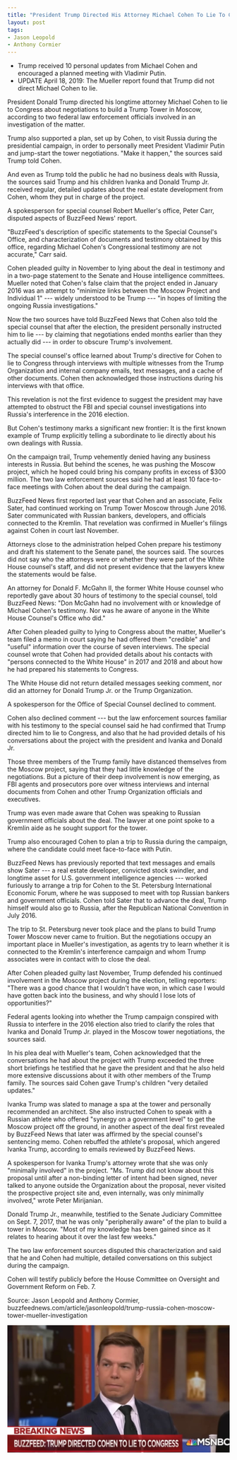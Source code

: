 ```yaml
---
title: "President Trump Directed His Attorney Michael Cohen To Lie To Congress About The Moscow Tower Project"
layout: post
tags:
- Jason Leopold
- Anthony Cormier
---
```


- Trump received 10 personal updates from Michael Cohen and encouraged a planned meeting with Vladimir Putin.
- UPDATE April 18, 2019: The Mueller report found that Trump did not direct Michael Cohen to lie.

President Donald Trump directed his longtime attorney Michael Cohen to lie to Congress about negotiations to build a Trump Tower in Moscow, according to two federal law enforcement officials involved in an investigation of the matter.

Trump also supported a plan, set up by Cohen, to visit Russia during the presidential campaign, in order to personally meet President Vladimir Putin and jump-start the tower negotiations. "Make it happen," the sources said Trump told Cohen.

And even as Trump told the public he had no business deals with Russia, the sources said Trump and his children Ivanka and Donald Trump Jr. received regular, detailed updates about the real estate development from Cohen, whom they put in charge of the project.

A spokesperson for special counsel Robert Mueller's office, Peter Carr, disputed aspects of BuzzFeed News' report.

"BuzzFeed's description of specific statements to the Special Counsel's Office, and characterization of documents and testimony obtained by this office, regarding Michael Cohen's Congressional testimony are not accurate," Carr said.

Cohen pleaded guilty in November to lying about the deal in testimony and in a two-page statement to the Senate and House intelligence committees. Mueller noted that Cohen's false claim that the project ended in January 2016 was an attempt to "minimize links between the Moscow Project and Individual 1" --- widely understood to be Trump --- "in hopes of limiting the ongoing Russia investigations."

Now the two sources have told BuzzFeed News that Cohen also told the special counsel that after the election, the president personally instructed him to lie --- by claiming that negotiations ended months earlier than they actually did --- in order to obscure Trump's involvement.

The special counsel's office learned about Trump's directive for Cohen to lie to Congress through interviews with multiple witnesses from the Trump Organization and internal company emails, text messages, and a cache of other documents. Cohen then acknowledged those instructions during his interviews with that office.

This revelation is not the first evidence to suggest the president may have attempted to obstruct the FBI and special counsel investigations into Russia's interference in the 2016 election.

But Cohen's testimony marks a significant new frontier: It is the first known example of Trump explicitly telling a subordinate to lie directly about his own dealings with Russia.

On the campaign trail, Trump vehemently denied having any business interests in Russia. But behind the scenes, he was pushing the Moscow project, which he hoped could bring his company profits in excess of $300 million. The two law enforcement sources said he had at least 10 face-to-face meetings with Cohen about the deal during the campaign.

BuzzFeed News first reported last year that Cohen and an associate, Felix Sater, had continued working on Trump Tower Moscow through June 2016. Sater communicated with Russian bankers, developers, and officials connected to the Kremlin. That revelation was confirmed in Mueller's filings against Cohen in court last November.

Attorneys close to the administration helped Cohen prepare his testimony and draft his statement to the Senate panel, the sources said. The sources did not say who the attorneys were or whether they were part of the White House counsel's staff, and did not present evidence that the lawyers knew the statements would be false.

An attorney for Donald F. McGahn II, the former White House counsel who reportedly gave about 30 hours of testimony to the special counsel, told BuzzFeed News: "Don McGahn had no involvement with or knowledge of Michael Cohen's testimony. Nor was he aware of anyone in the White House Counsel's Office who did."


After Cohen pleaded guilty to lying to Congress about the matter, Mueller's team filed a memo in court saying he had offered them "credible" and "useful" information over the course of seven interviews. The special counsel wrote that Cohen had provided details about his contacts with "persons connected to the White House" in 2017 and 2018 and about how he had prepared his statements to Congress.

The White House did not return detailed messages seeking comment, nor did an attorney for Donald Trump Jr. or the Trump Organization.

A spokesperson for the Office of Special Counsel declined to comment.

Cohen also declined comment --- but the law enforcement sources familiar with his testimony to the special counsel said he had confirmed that Trump directed him to lie to Congress, and also that he had provided details of his conversations about the project with the president and Ivanka and Donald Jr.

Those three members of the Trump family have distanced themselves from the Moscow project, saying that they had little knowledge of the negotiations. But a picture of their deep involvement is now emerging, as FBI agents and prosecutors pore over witness interviews and internal documents from Cohen and other Trump Organization officials and executives.

Trump was even made aware that Cohen was speaking to Russian government officials about the deal. The lawyer at one point spoke to a Kremlin aide as he sought support for the tower.

Trump also encouraged Cohen to plan a trip to Russia during the campaign, where the candidate could meet face-to-face with Putin.

BuzzFeed News has previously reported that text messages and emails show Sater --- a real estate developer, convicted stock swindler, and longtime asset for U.S. government intelligence agencies --- worked furiously to arrange a trip for Cohen to the St. Petersburg International Economic Forum, where he was supposed to meet with top Russian bankers and government officials. Cohen told Sater that to advance the deal, Trump himself would also go to Russia, after the Republican National Convention in July 2016.

The trip to St. Petersburg never took place and the plans to build Trump Tower Moscow never came to fruition. But the negotiations occupy an important place in Mueller's investigation, as agents try to learn whether it is connected to the Kremlin's interference campaign and whom Trump associates were in contact with to close the deal.

After Cohen pleaded guilty last November, Trump defended his continued involvement in the Moscow project during the election, telling reporters: "There was a good chance that I wouldn't have won, in which case I would have gotten back into the business, and why should I lose lots of opportunities?"

Federal agents looking into whether the Trump campaign conspired with Russia to interfere in the 2016 election also tried to clarify the roles that Ivanka and Donald Trump Jr. played in the Moscow tower negotiations, the sources said.

In his plea deal with Mueller's team, Cohen acknowledged that the conversations he had about the project with Trump exceeded the three short briefings he testified that he gave the president and that he also held more extensive discussions about it with other members of the Trump family. The sources said Cohen gave Trump's children "very detailed updates."

Ivanka Trump was slated to manage a spa at the tower and personally recommended an architect. She also instructed Cohen to speak with a Russian athlete who offered "synergy on a government level" to get the Moscow project off the ground, in another aspect of the deal first revealed by BuzzFeed News that later was affirmed by the special counsel's sentencing memo. Cohen rebuffed the athlete's proposal, which angered Ivanka Trump, according to emails reviewed by BuzzFeed News.

A spokesperson for Ivanka Trump's attorney wrote that she was only "minimally involved" in the project. "Ms. Trump did not know about this proposal until after a non-binding letter of intent had been signed, never talked to anyone outside the Organization about the proposal, never visited the prospective project site and, even internally, was only minimally involved," wrote Peter Mirijanian.

Donald Trump Jr., meanwhile, testified to the Senate Judiciary Committee on Sept. 7, 2017, that he was only "peripherally aware" of the plan to build a tower in Moscow. "Most of my knowledge has been gained since as it relates to hearing about it over the last few weeks."

The two law enforcement sources disputed this characterization and said that he and Cohen had multiple, detailed conversations on this subject during the campaign.

Cohen will testify publicly before the House Committee on Oversight and Government Reform on Feb. 7.

Source: Jason Leopold and Anthony Cormier, buzzfeednews.com/article/jasonleopold/trump-russia-cohen-moscow-tower-mueller-investigation

![Buzzfeed: Trump Directed Cohen To Lie To Congress](/assets/2019-01-17-trump-directed-cohen-to-lie-to-congress.jpg "Buzzfeed: Trump Directed Cohen To Lie To Congress")
